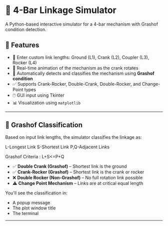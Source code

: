 # 🔗 4-Bar Linkage Simulator

A Python-based interactive simulator for a 4-bar mechanism with Grashof condition detection.

## 🎯 Features

- 📐 Enter custom link lengths: Ground (L1), Crank (L2), Coupler (L3), Rocker (L4)
- 🔄 Real-time animation of the mechanism as the crank rotates
- 🧠 Automatically detects and classifies the mechanism using **Grashof condition**
- ✅ Supports Crank-Rocker, Double-Crank, Double-Rocker, and Change-Point types
- 🖱️ GUI input using Tkinter
- 📊 Visualization using `matplotlib`

---

## 🔧 Grashof Classification

Based on input link lengths, the simulator classifies the linkage as:

L-Longest Link
S-Shortest Link
P,Q-Adjacent Links

Grashof Criteria : L+S<=P+Q

- ✅ **Double Crank (Grashof)** – Shortest link is the ground
- ✅ **Crank-Rocker (Grashof)** – Shortest link is the crank or rocker
- ❌ **Double Rocker (Non-Grashof)** – No full rotation link possible
- ⚠️ **Change Point Mechanism** – Links are at critical equal length

You'll see the classification in:
- A popup message
- The plot window title
- The terminal

---




